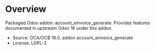 # Overview

Packaged Odoo addon: account_einvoice_generate. Provides features documented in upstream Odoo 16 under this addon.

- Source: OCA/OCB 16.0, addon account_einvoice_generate
- License: LGPL-3
